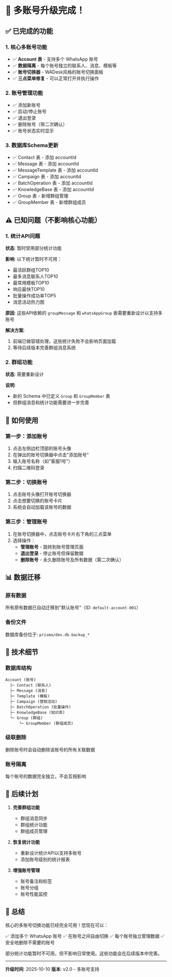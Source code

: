 # 🎉 多账号升级完成！

## ✅ 已完成的功能

### 1. 核心多账号功能
- ✅ **Account 表** - 支持多个 WhatsApp 账号
- ✅ **数据隔离** - 每个账号独立的联系人、消息、模板等
- ✅ **账号切换器** - WADesk风格的账号切换面板
- ✅ **三点菜单修复** - 可以正常打开并执行操作

### 2. 账号管理功能
- ✅ 添加新账号
- ✅ 启动/停止账号
- ✅ 退出登录
- ✅ 删除账号（带二次确认）
- ✅ 账号状态实时显示

### 3. 数据库Schema更新
- ✅ Contact 表 - 添加 accountId
- ✅ Message 表 - 添加 accountId
- ✅ MessageTemplate 表 - 添加 accountId
- ✅ Campaign 表 - 添加 accountId
- ✅ BatchOperation 表 - 添加 accountId
- ✅ KnowledgeBase 表 - 添加 accountId
- ✅ Group 表 - 新增群组管理
- ✅ GroupMember 表 - 新增群组成员

## ⚠️ 已知问题（不影响核心功能）

### 1. 统计API问题
**状态**: 暂时禁用部分统计功能

**影响**: 以下统计暂时不可用：
- 最活跃群组TOP10
- 最多消息联系人TOP10
- 最常用模板TOP10
- 响应最快TOP10
- 批量操作成功率TOP5
- 消息活动热力图

**原因**: 这些API依赖的 `groupMessage` 和 `whatsAppGroup` 表需要重新设计以支持多账号

**解决方案**: 
1. 前端已做容错处理，这些统计失败不会影响页面加载
2. 等待后续版本完善群组消息系统

### 2. 群组功能
**状态**: 需要重新设计

**说明**: 
- 新的 Schema 中已定义 `Group` 和 `GroupMember` 表
- 但群组消息和统计功能需要进一步完善

## 🚀 如何使用

### 第一步：添加账号
1. 点击左侧边栏顶部的账号头像
2. 在弹出的账号切换器中点击"添加账号"
3. 输入账号名称（如"客服1号"）
4. 扫描二维码登录

### 第二步：切换账号
1. 点击账号头像打开账号切换器
2. 点击想要切换的账号卡片
3. 系统会自动加载该账号的数据

### 第三步：管理账号
1. 在账号切换器中，点击账号卡片右下角的三点菜单
2. 选择操作：
   - **管理账号** - 跳转到账号管理页面
   - **退出登录** - 停止账号但保留数据
   - **删除账号** - 永久删除账号及所有数据（需二次确认）

## 📊 数据迁移

### 原有数据
所有原有数据已自动迁移到"默认账号"（ID: `default-account-001`）

### 备份文件
数据库备份位于: `prisma/dev.db.backup_*`

## 🔧 技术细节

### 数据库结构
```
Account (账号)
  ├─ Contact (联系人)
  ├─ Message (消息)
  ├─ Template (模板)
  ├─ Campaign (营销活动)
  ├─ BatchOperation (批量操作)
  ├─ KnowledgeBase (知识库)
  └─ Group (群组)
      └─ GroupMember (群组成员)
```

### 级联删除
删除账号时会自动删除该账号的所有关联数据

### 账号隔离
每个账号的数据完全独立，不会互相影响

## 📝 后续计划

1. **完善群组功能**
   - 群组消息同步
   - 群组统计功能
   - 群组成员管理

2. **恢复统计功能**
   - 重新设计统计API以支持多账号
   - 添加账号级别的统计报表

3. **增强账号管理**
   - 账号备注和标签
   - 账号分组
   - 账号性能监控

## 🎊 总结

核心的多账号切换功能已经完全可用！您现在可以：

✅ 添加多个 WhatsApp 账号
✅ 在账号之间自由切换
✅ 每个账号独立管理数据
✅ 安全地删除不需要的账号

部分统计功能暂时不可用，但不影响日常使用。这些功能会在后续版本中完善。

---

**升级时间**: 2025-10-10
**版本**: v2.0 - 多账号支持


